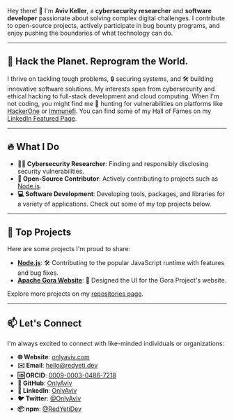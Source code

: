 Hey there! 👋 I'm **Aviv Keller**, a **cybersecurity researcher** and **software developer** passionate about solving complex digital challenges. I contribute to open-source projects, actively participate in bug bounty programs, and enjoy pushing the boundaries of what technology can do.

---

## 🚀 Hack the Planet. Reprogram the World.

I thrive on tackling tough problems, 🔒 securing systems, and 🛠️ building innovative software solutions. My interests span from cybersecurity and ethical hacking to full-stack development and cloud computing. When I'm not coding, you might find me 🐛 hunting for vulnerabilities on platforms like [HackerOne](https://hackerone.com/onlyaviv) or [Immunefi](https://immunefi.com/profile/onlyaviv/). You can find some of my Hall of Fames on my [LinkedIn Featured Page](https://www.linkedin.com/in/onlyaviv/details/featured/).


---

## 🔥 What I Do

- **🕵️‍♂️ Cybersecurity Researcher**: Finding and responsibly disclosing security vulnerabilities.
- **🤝 Open-Source Contributor**: Actively contributing to projects such as [Node.js](https://github.com/nodejs).
- **💻 Software Development**: Developing tools, packages, and libraries for a variety of applications. Check out some of my top projects below.

---

## 🌟 Top Projects

Here are some projects I'm proud to share:

- **[Node.js](https://github.com/nodejs)**: 🛠️ Contributing to the popular JavaScript runtime with features and bug fixes.
- **[Apache Gora Website](https://gora.apache.org)**: 🎨 Designed the UI for the Gora Project's website.

Explore more projects on my [repositories page](https://github.com/OnlyAviv?tab=repositories).

---

## 📫 Let's Connect

I'm always excited to connect with like-minded individuals or organizations:

- **🌐 Website**: [onlyaviv.com](https://onlyaviv.com)
- **✉️ Email**: [hello@redyeti.dev](mailto:hello@onlyaviv.com)
- **🆔 ORCID**: [0009-0003-0486-7218](https://orcid.org/0009-0003-0486-7218)
- **🐙 GitHub**: [OnlyAviv](https://github.com/OnlyAviv)
- **💼 LinkedIn**: [OnlyAviv](https://linkedin.com/in/onlyaviv)
- **🐦 Twitter**: [@OnlyAviv](https://twitter.com/onlyaviv)
- **📦 npm**: [@RedYetiDev](https://www.npmjs.com/~redyetidev)

